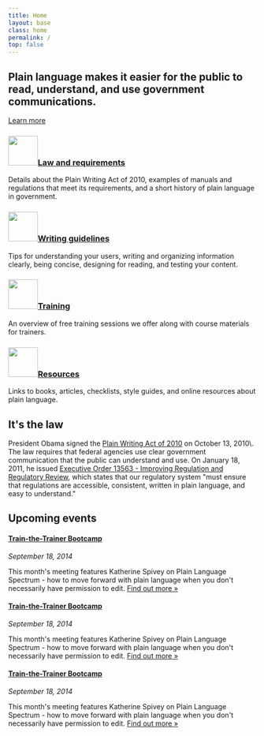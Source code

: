 ```yaml
---
title: Home
layout: base
class: home
permalink: /
top: false
---
```


<div class="bg-tan">

<section class="usa-section usa-grid home-hero">
  <h2 class="regular">
    Plain language makes it easier for the public to read, understand, and use government communications.
  </h2>
  <a class="usa-button usa-button-big usa-button-primary" href="{{ "/law/" | relative_url }}">
    Learn more
  </a>
</section>

</div>

<section class="usa-section home-grid">
  <div class="usa-grid mb3 sm-mb4">
  <div class="usa-width-one-half pr0 sm-pr4">
  <h3 class="flex items-center"><img src="{{ '/assets/img/gavel.svg' | relative_url }}" alt="" class="inline-block" style="width:60px;"><a href="{{ "/law/" | relative_url }}" class="text-decoration-none">Law and requirements</a></h3>
  <p>Details about the Plain Writing Act of 2010, examples of manuals and regulations that meet its requirements, and a short history of plain language in government.</p>
</div>
  <div class="usa-width-one-half pr0 sm-pr4">
  <h3 class="flex items-center"><img src="{{ '/assets/img/checklist.svg' | relative_url }}" alt="" class="inline-block" style="width:60px;"><a href="{{ "/guidelines/" | relative_url }}" class="text-decoration-none">Writing guidelines</a></h3>
  <p>Tips for understanding your users, writing and organizing information clearly, being concise, designing for reading, and testing your content.</p>
</div>
</div>
<div class="usa-grid">
  <div class="usa-width-one-half pr0 sm-pr4">
  <h3 class="flex items-center"><img src="{{ '/assets/img/training.svg' | relative_url }}" alt="" class="inline-block" style="width:60px;"><a href="{{ "/training/" | relative_url }}" class="text-decoration-none">Training</a></h3>
  <p>An overview of free training sessions we offer along with course materials for trainers.</p>
</div>
  <div class="usa-width-one-half pr0 sm-pr4">
  <h3 class="flex items-center"><img src="{{ '/assets/img/resources.svg' | relative_url }}" alt="" class="inline-block" style="width:60px;"><a href="{{ "/resources/" | relative_url }}" class="text-decoration-none">Resources</a></h3>
  <p>Links to books, articles, checklists, style guides, and online resources about plain language.</p>
</div>
</div>
</section>

<section class="usa-section usa-section-light">
  <div class="usa-grid">
  <h2 class="regular">It's the law</h2>
  <p class="usa-font-lead">President Obama signed the <a href="https://www.gpo.gov/fdsys/pkg/PLAW-111publ274/content-detail.html">Plain Writing Act of 2010</a> on October 13, 2010\. The law requires that federal agencies use clear government communication that the public can understand and use. On January 18, 2011, he issued <a href="https://obamawhitehouse.archives.gov/the-press-office/2011/01/18/executive-order-13563-improving-regulation-and-regulatory-review">Executive Order 13563 - Improving Regulation and Regulatory Review</a>, which states that our regulatory system "must ensure that regulations are accessible, consistent, written in plain language, and easy to understand."</p>
</div>
</section>

<section class="usa-section">
<div class="usa-grid">
<h2 class="regular">Upcoming events</h2>
<div class="usa-width-one-third border border-blue border-box rounded p3 mb3 sm-mb0">
<h4 class="mb0"><a href="#" class="text-decoration-none">Train-the-Trainer Bootcamp</a></h4>
<p class="mt0"><em>September 18, 2014</em></p>
<p>This month's meeting features Katherine Spivey on Plain Language Spectrum - how to move forward with plain language when you don't necessarily have permission to edit. <a href="#">Find out more &raquo;</a></p>
</div>
<div class="usa-width-one-third border border-blue border-box rounded p3 mb3 sm-mb0">
<h4 class="mb0"><a href="#" class="text-decoration-none">Train-the-Trainer Bootcamp</a></h4>
<p class="mt0"><em>September 18, 2014</em></p>
<p>This month's meeting features Katherine Spivey on Plain Language Spectrum - how to move forward with plain language when you don't necessarily have permission to edit. <a href="#">Find out more &raquo;</a></p>
</div>
<div class="usa-width-one-third border border-blue border-box rounded p3 mb3 sm-mb0">
<h4 class="mb0"><a href="#" class="text-decoration-none">Train-the-Trainer Bootcamp</a></h4>
<p class="mt0"><em>September 18, 2014</em></p>
<p>This month's meeting features Katherine Spivey on Plain Language Spectrum - how to move forward with plain language when you don't necessarily have permission to edit. <a href="#">Find out more &raquo;</a></p>
</div>
</div>
</section>
